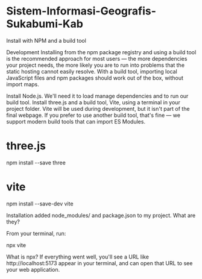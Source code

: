 # Sistem-Informasi-Geografis-Sukabumi-Kab


Install with NPM and a build tool


Development
Installing from the npm package registry and using a build tool is the recommended approach for most users — the more dependencies your project needs, the more likely you are to run into problems that the static hosting cannot easily resolve. With a build tool, importing local JavaScript files and npm packages should work out of the box, without import maps.

Install Node.js. We'll need it to load manage dependencies and to run our build tool.
Install three.js and a build tool, Vite, using a terminal in your project folder. Vite will be used during development, but it isn't part of the final webpage. If you prefer to use another build tool, that's fine — we support modern build tools that can import ES Modules.

# three.js
npm install --save three

# vite

npm install --save-dev vite

Installation added node_modules/ and package.json to my project. What are they?


From your terminal, run:

npx vite

What is npx?
If everything went well, you'll see a URL like http://localhost:5173 appear in your terminal, and can open that URL to see your web application.
